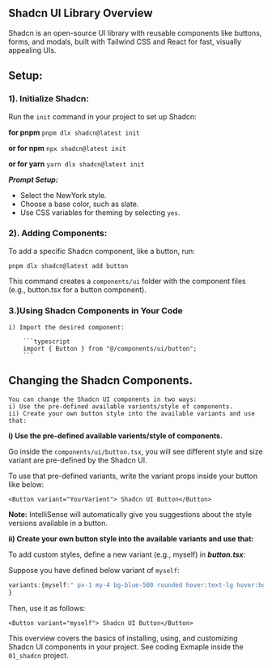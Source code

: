 ## Shadcn UI Library Overview

Shadcn is an open-source UI library with reusable components like buttons, forms, and modals, built with Tailwind CSS and React for fast, visually appealing UIs.

## Setup:

### 1). Initialize Shadcn:

Run the `init` command in your project to set up Shadcn:

**for pnpm**
`pnpm dlx shadcn@latest init`

**or for npm**
`npx shadcn@latest init`

**or for yarn**
`yarn dlx shadcn@latest init`

**_Prompt Setup:_**

- Select the NewYork style.
- Choose a base color, such as slate.
- Use CSS variables for theming by selecting `yes`.

### 2). Adding Components:

To add a specific Shadcn component, like a button, run:

`pnpm dlx shadcn@latest add button`

This command creates a `components/ui` folder with the component files (e.g., button.tsx for a button component).

### 3.)Using Shadcn Components in Your Code

    i) Import the desired component:

        ```typescript
        import { Button } from "@/components/ui/button";
        ```

## Changing the Shadcn Components.

    You can change the Shadcn UI components in two ways:
    i) Use the pre-defined available varients/style of components.
    ii) Create your own button style into the available variants and use that:

**i) Use the pre-defined available varients/style of components.**

Go inside the `components/ui/button.tsx`, you will see different style and size variant are pre-defined by the Shadcn UI.

To use that pre-defined variants, write the variant props inside your button like below:

```tsx
<Button variant="YourVarient"> Shadcn UI Button</Button>
```

**Note:** IntelliSense will automatically give you suggestions about the style versions available in a button.

**ii) Create your own button style into the available variants and use that:**

To add custom styles, define a new variant (e.g., myself) in **_button.tsx_**:

Suppose you have defined below variant of `myself`:

```typescript
variants:{myself:" px-1 my-4 bg-blue-500 rounded hover:text-lg hover:bg-blue-300",
}

```

Then, use it as follows:

```tsx
<Button variant="myself"> Shadcn UI Button</Button>
```

This overview covers the basics of installing, using, and customizing Shadcn UI components in your project.
See coding Exmaple inside the `01_shadcn` project.
